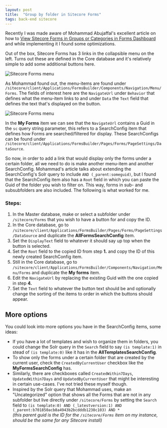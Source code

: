```yaml
---
layout: post
title:  "Group by folder in Sitecore Forms"
tags: back-end sitecore
---
```


Recently I was made aware of Mohammad Abujaffal's excellent article on how to [View Sitecore Forms in Groups or Categories in Forms Dashboard](http://jaffal.me/view-sitecore-forms-in-groups-or-categories-in-forms-dashboard/) and while implementing it I found some optimizations.

Out of the box, Sitecore Forms has 3 links in the collapsible menu on the left. Turns out these are defined in the Core database and it's relatively simple to add some additional buttons here.

![Sitecore Forms menu](/assets/{{page.slug}}/default-menu.png)

As Mohammad found out, the menu-items are found under `/sitecore/client/Applications/FormsBuilder/Components/Navigation/Menu/Forms`. The fields of interest here are the `NavigateUrl` under `Behavior` that defines what the menu-item links to and under `Data` the `Text` field that defines the text that's displayed on the button.

![Sitecore Forms menu](/assets/{{page.slug}}/hyperlink-fields.png)

In the **My Forms** item we can see that the `NavigateUrl` contains a Guid in the `sc` query string parameter, this refers to a SearchConfig item that defines how Forms are searched/filtered for display. These SearchConfigs can be found under `/sitecore/client/Applications/FormsBuilder/Pages/Forms/PageSettings/DataSource`.

So now, in order to add a link that would display only the forms under a certain folder, all we need to do is make another menu-item and another SearchConfig. Mohammad's article talks about extending the SearchConfig's Solr query to include `AND (_parent:someguid)`, but I found that the SearchConfig item also has a `Root` field in which you can paste the Guid of the folder you wish to filter on. This way, forms in sub- and subsubfolders are also included. The following is what worked for me.

### Steps:

1. In the Master database, make or select a subfolder under `/sitecore/Forms` that you wish to have a button for and copy the ID.
2. In the Core database, go to `/sitecore/client/Applications/FormsBuilder/Pages/Forms/PageSettings/DataSource` and duplicate the **AllFormsSearchConfig** item.
3. Set the `DisplayText` field to whatever it should say up top when the button is selected.
4. Set the `Root` field to the copied ID from step **1.** and copy the ID of this newly created SearchConfig item.
5. Still in the Core database, go to `/sitecore/client/Applications/FormsBuilder/Components/Navigation/Menu/Forms` and duplicate the **My forms** item.
6. Edit the `NavigateUrl` by replacing the existing Guid with the one copied in step **4.**
7. Set the `Text` field to whatever the button text should be and optionally change the sorting of the items to order in which the buttons should appear.

More options
------------

You could look into more options you have in the SearchConfig items, some ideas:

- If you have a lot of templates and wish to organize them in folders, you could change the Solr query in the `Search` field to say `(is template:1)` in stead of `(is template:0)` like it has in the **AllTemplatesSearchConfig**.
- To show only the forms under a certain folder that are created by the current user, check the `CreatedByCurrentUser` checkbox like the **MyFormsSearchConfig** has.
- Similarly, there are checkboxes called `CreatedWithin7Days`, `UpdatedWithin7Days` and `UpdatedByCurrentUser` that might be interesting in certain use-cases. I've not tried these myself though.
- Inspired by the Solr query that Mohammad uses, make an "Uncategorized" option that shows all the Forms that are not in any subfolder but live directly under `/sitecore/Forms` by setting the `Search` field to `(is template:0) AND (_latestversion:1) AND (_parent:b701850acb8a4943b2bcdddb1238c103) AND *`  
  _(this parent guid is the ID for the `/sitecore/Forms` item on my instance, should be the same for any Sitecore install)_